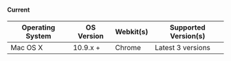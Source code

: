 ####  Current

| Operating System | OS Version | Webkit(s) | Supported Version(s) |
| --- | --- | --- | --- |
| Mac OS X |  10.9.x + | Chrome | Latest 3 versions |
